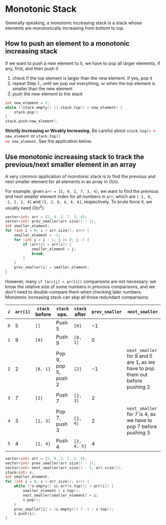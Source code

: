 # Monotonic Stack

Generally speaking, a monotonic increasing stack is a stack whose elements are monotonically increasing from bottom to top.


## How to push an element to a monotonic increasing stack

If we want to push a new element to it, we have to pop all larger elements, if any, first, and then push it

1. check if the top element is larger than the new element. If yes, pop it
1. repeat Step 1., until we pop out everything, or when the top element is smaller than the new element
1. push the new element to the stack
    
```cpp
int new_element = 5;
while (!stack.empty() || stack.top() > new_element) {
    stack.pop()
}
stack.push(new_element);
```

**Strictly Increasing or Weakly Increasing.** Be careful about <code>stack.top() <font color="red"><b>></b></font> new_element</code> or <code>stack.top() <font color="red"><b>>=</b></font> new_element</code>. See the application below.


## Use monotonic increasing stack to track the previous/next smaller element in an array

A very common application of monotonic stack is to find the previous and next smaller element for all elements in an array in $O(n)$.

For example, given `arr = [5, 9, 2, 7, 3, 4]`, we want to find the previous and next smaller element index for all numbers in `arr`, which are `[-1, 0, -1, 2, 2, 4]` and `[2, 2, 6, 4, 6, 6]`, respectively. To brute force it, we usually need $O(n^2)$:

```cpp
vector<int> arr = {5, 9, 2, 7, 3, 4};
vector<int> prev_smaller(arr.size() - 1);
int smaller_element;
for (int i = 0; i < arr.size(); i++) {
    smaller_element = -1;
    for (int j = i - 1; j >= 0; j--) {
        if (arr[j] < arr[i]) {
            smaller_element = j;
            break;
        }
    }
    prev_smaller[i] = smaller_element;
}
```

However, many `if (arr[j] < arr[i])` comparisons are not necessary: we know the relative size of some numbers in previous comparisons, and we don't need to double-compare them when checking later numbers. Monotonic increasing stack can skip all those redundant comparisons:

| $i$ | `arr[i]` | `stack` before | `stack` ops.               | `stack` after | `prev_smaller` | `next_smaller`                                                                        |
|-----|--------|----------------|----------------------------|---------------|----------------|---------------------------------------------------------------------------------------|
| `0`   | 5      | `[]`             | Push $5$                   | `[0]`         | $-1$           |                                                                                       |
| `1`   | 9      | `[0]`          | Push $9$                   | `[0, 1]`      | $0$            |                                                                                       |
| `2`   | 2      | `[0, 1]`       | Pop $9$, pop $5$, push $2$ | `[2]`         | $-1$           | `next_smaller` for $9$ and $5$ are $1$, as we have to pop them out before pushing $2$ |
| `3`   | 7      | `[2]`          | Push $7$                   | `[2, 3]`      | $2$            |                                                                                       |
| `4`   | 3      | `[2, 3]`       | Pop $7$, push $3$          | `[2, 4]`      | $2$            | `next_smaller` for $7$ is $4$, as we have to pop $7$ before pushing $3$               |
| `5`   | 4      | `[2, 4]`       | Push $4$                   | `[2, 4, 5]`   | $4$            |                                                                                       |

```cpp
vector<int> arr = {5, 9, 2, 7, 3, 4};
vector<int> prev_smaller(arr.size() - 1);
vector<int> next_smaller(arr.size() - 1, arr.size());
stack<int> s;
int smaller_element;
for (int i = 0; i < arr.size(); i++) {
    while (!s.empty() && arr[s.top()] > arr[i]) {
        smaller_element = s.top();
        next_smaller[smaller_element] = i;
        s.pop();
    }
    prev_smaller[i] = (s.empty()) ? -1 : s.top();
    s.push(i);
}
```
